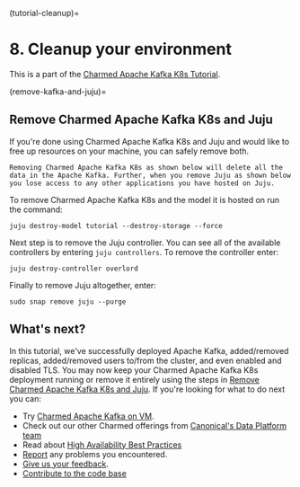 (tutorial-cleanup)=
# 8. Cleanup your environment

This is a part of the [Charmed Apache Kafka K8s Tutorial](index.md).

(remove-kafka-and-juju)=
## Remove Charmed Apache Kafka K8s and Juju

If you're done using Charmed Apache Kafka K8s and Juju and would like to free up resources on your machine, you can safely remove both.

```{caution}
Removing Charmed Apache Kafka K8s as shown below will delete all the data in the Apache Kafka. Further, when you remove Juju as shown below you lose access to any other applications you have hosted on Juju.
```

To remove Charmed Apache Kafka K8s and the model it is hosted on run the command:

```shell
juju destroy-model tutorial --destroy-storage --force
```

Next step is to remove the Juju controller. You can see all of the available controllers by entering `juju controllers`. To remove the controller enter:

```shell
juju destroy-controller overlord
```

Finally to remove Juju altogether, enter:

```shell
sudo snap remove juju --purge
```

## What's next?

In this tutorial, we've successfully deployed Apache Kafka, added/removed replicas, added/removed users to/from the cluster, and even enabled and disabled TLS.
You may now keep your Charmed Apache Kafka K8s deployment running or remove it entirely using the steps in [Remove Charmed Apache Kafka K8s and Juju](remove-kafka-and-juju).
If you're looking for what to do next you can:

- Try [Charmed Apache Kafka on VM](https://github.com/canonical/kafka-operator).
- Check out our other Charmed offerings from [Canonical's Data Platform team](https://canonical.com/data)
- Read about [High Availability Best Practices](https://canonical.com/blog/database-high-availability)
- [Report](https://github.com/canonical/kafka-operator/issues) any problems you encountered.
- [Give us your feedback](https://matrix.to/#/#charmhub-data-platform:ubuntu.com).
- [Contribute to the code base](https://github.com/canonical/kafka-k8s-operator)

